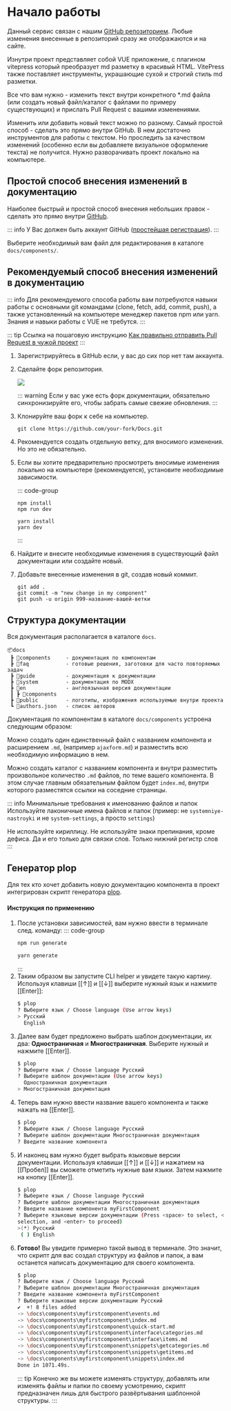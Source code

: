 # Начало работы

Данный сервис связан с нашим [GitHub репозиторием][repository]. Любые изменения внесенные в репозиторий сразу же отображаются и на сайте.

Изнутри проект представляет собой VUE приложение, с плагином vitepress который преобразует md разметку в красивый HTML.
VitePress также поставляет инструменты, украшающие сухой и строгий стиль md разметки.

Все что вам нужно - изменить текст внутри конкретного *.md файла (или создать новый файл/каталог с файлами по примеру существующих) и прислать Pull Request
с вашими изменениями.

Изменить или добавить новый текст можно по разному. Самый простой способ - сделать это прямо внутри GitHub. В нем достаточно инструментов для работы с текстом.
Но проследить за качеством изменений (особенно если вы добавляете визуальное оформление текста) не получится. Нужно разворачивать проект локально на компьютере.

## Простой способ внесения изменений в документацию

Наиболее быстрый и простой способ внесения небольших правок - сделать это прямо внутри [GitHub][repository].

::: info
У Вас должен быть аккаунт GitHub ([простейшая регистрация](https://github.com/signup)).
:::

Выберите необходимый вам файл для редактирования в каталоге `docs/components/`.

## Рекомендуемый способ внесения изменений в документацию

::: info
Для рекомендуемого способа работы вам потребуются навыки работы с основными git командами (clone, fetch, add, commit, push),
а также установленный на компьютере менеджер пакетов npm или yarn.
Знания и навыки работы с VUE не требутся.
:::

::: tip
Ссылка на пошаговую инструкцию
[Как правильно отправить Pull Request в чужой проект](https://gist.github.com/AgelxNash/a030d9c080eda4a3791e#file-pull-request-md)
:::

1. Зарегистрируйтесь в GitHub если, у вас до сих пор нет там аккаунта.
2. Сделайте форк репозитория.

    [![](https://file.modx.pro/files/6/1/2/612882dad02d9ba59041e114f060b9b5s.jpg)](https://file.modx.pro/files/6/1/2/612882dad02d9ba59041e114f060b9b5.png)

    ::: warning
    Если у вас уже есть форк документации, обязательно синхронизируйте его, чтобы забрать самые свежие обновления.
    :::

3. Клонируйте ваш форк к себе на компьютер.

    ```shell
    git clone https://github.com/your-fork/Docs.git
    ```
4. Рекомендуется создать отдельную ветку, для вносимого изменения. Но это не обязательно.
5. Если вы хотите предварительно просмотреть вносимые изменения локально на компьютере (рекомендуется), установите необходимые зависимости.

    ::: code-group
    ```shell [npm]
    npm install
    npm run dev
    ```
    ```shell [yarn]
    yarn install
    yarn dev
    ```
    :::

6. Найдите и внесите необходимые изменения в существующий файл документации или создайте новый.
7. Добавьте внесенные изменения в git, создав новый коммит.

    ```shell
    git add .
    git commit -m "new change in my component"
    git push -u origin 999-название-вашей-ветки
    ```

## Структура документации

Вся документация располагается в каталоге `docs`.

```
📦docs
 ┣ 📂components     - документация по компонентам
 ┣ 📂faq            - готовые решения, заготовки для часто повторяемых задач
 ┣ 📂guide          - документация к документации
 ┣ 📂system         - документация по MODX
 ┣ 📂en             - англоязычная версия документации
 ┃ ┣ 📂components
 ┣ 📂public         - логотипы, изображения используемые внутри проекта
 ┗ 📜authors.json   - список авторов
```

Документация по компонентам в каталоге `docs/components` устроена следующим образом:

Можно создать один единственный файл с названием компонента и расширением `.md`, (например `ajaxform.md`) и разместить всю необходимую информацию в нем.

Можно создать каталог с названием компонента и внутри разместить произвольное количество `.md` файлов, по теме вашего компонента.
В этом случае главным обязательным файлом будет `index.md`, внутри которого разместятся ссылки на соседние страницы.

::: info Минимальные требования к именованию файлов и папок
Используйте лаконичные имена файлов и папок
(пример: не `systemniye-nastroyki` и не `system-settings`, а просто `settings`)

Не используйте кириллицу.
Не используйте знаки препинания, кроме дефиса. Да и его только для связки слов.
Только нижний регистр слов
:::

## Генератор plop

Для тех кто хочет добавить новую документацию компонента в проект интегрирован скрипт генератора [plop].

#### Инструкция по применению

1. После установки зависимостей, вам нужно ввести в терминале след. команду:
    ::: code-group
    ```sh [npm]
    npm run generate
    ```
    ```sh [yarn]
    yarn generate
    ```
    :::
2. Таким образом вы запустите CLI helper и увидете такую картину. Используя клавиши [[&uarr;]] и [[&darr;]] выберите нужный язык и нажмите [[Enter]]:
    ```sh
    $ plop
    ? Выберите язык / Choose language (Use arrow keys)
    > Русский
      English
    ```
3. Далее вам будет предложено выбрать шаблон документации, их два: **Одностраничная** и **Многостраничная**. Выберите нужный и нажмите [[Enter]].
    ```sh
    $ plop
    ? Выберите язык / Choose language Русский
    ? Выберите шаблон документации (Use arrow keys)
      Одностраничная документация
    > Многостраничная документация
    ```
4. Теперь вам нужно ввести название вашего компонента и также нажать на [[Enter]].
    ```sh
    $ plop
    ? Выберите язык / Choose language Русский
    ? Выберите шаблон документации Многостраничная документация
    ? Введите название компонента
    ```
5. И наконец вам нужно будет выбрать языковые версии документации. Используя клавиши [[&uarr;]] и [[&darr;]] и нажатием на [[Пробел]] вы сможете отметить нужные вам языки. Затем нажмите на кнопку [[Enter]].
    ```sh
    $ plop
    ? Выберите язык / Choose language Русский
    ? Выберите шаблон документации Многостраничная документация
    ? Введите название компонента myFirstComponent
    ? Выберите языковые версии документации (Press <space> to select, <a> to toggle all, <i> to invert
    selection, and <enter> to proceed)
    >(*) Русский
     ( ) English
    ```
6. **Готово!** Вы увидите примерно такой вывод в терминале. Это значит, что скрипт для вас создал структуру из файлов и папок, а вам останется написать документацию для своего компонента.
    ```sh
    $ plop
    ? Выберите язык / Choose language Русский
    ? Выберите шаблон документации Многостраничная документация
    ? Введите название компонента myFirstComponent
    ? Выберите языковые версии документации Русский
    ✔  +! 8 files added
    -> \docs\components\myfirstcomponent\events.md
    -> \docs\components\myfirstcomponent\index.md
    -> \docs\components\myfirstcomponent\quick-start.md
    -> \docs\components\myfirstcomponent\interface\categories.md
    -> \docs\components\myfirstcomponent\interface\items.md
    -> \docs\components\myfirstcomponent\snippets\getcategories.md
    -> \docs\components\myfirstcomponent\snippets\getitems.md
    -> \docs\components\myfirstcomponent\snippets\index.md
    Done in 1071.49s.
    ```
    ::: tip
    Конечно же вы можете изменять структуру, добавлять или изменять файлы и папки по своему усмотрению, скрипт предназначен лишь для быстрого развёртывания шаблонной структуры.
    :::

[plop]: https://github.com/plopjs/plop
[repository]: https://github.com/modx-pro/Docs
